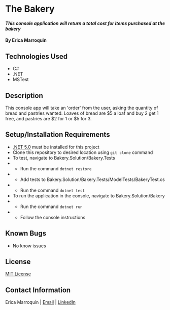 # The Bakery

#### _This console application will return a total cost for items purchased at the bakery_

#### By Erica Marroquin

## Technologies Used

* C#
* .NET
* MSTest

## Description

This console app will take an 'order' from the user, asking the quantity of bread and pastries wanted. Loaves of bread are $5 a loaf and buy 2 get 1 free, and pastries are $2 for 1 or $5 for 3.

## Setup/Installation Requirements

* [.NET 5.0](https://dotnet.microsoft.com/download/dotnet/thank-you/sdk-5.0.401-macos-x64-installer) must be installed for this project
* Clone this repository to desired location using `git clone` command
* To test, navigate to Bakery.Solution/Bakery.Tests
* * Run the command `dotnet restore`
* * Add tests to Bakery.Solution/Bakery.Tests/ModelTests/BakeryTest.cs
* * Run the command `dotnet test`
* To run the application in the console, navigate to Bakery.Solution/Bakery
* * Run the command `dotnet run`
* * Follow the console instructions

## Known Bugs

* No know issues

## License

[MIT License](https://opensource.org/licenses/MIT)

## Contact Information

Erica Marroquin | [Email](mailto:ericamarroquin03@gmail.com) | [LinkedIn](https://www.linkedin.com/in/erica-marroquin/)